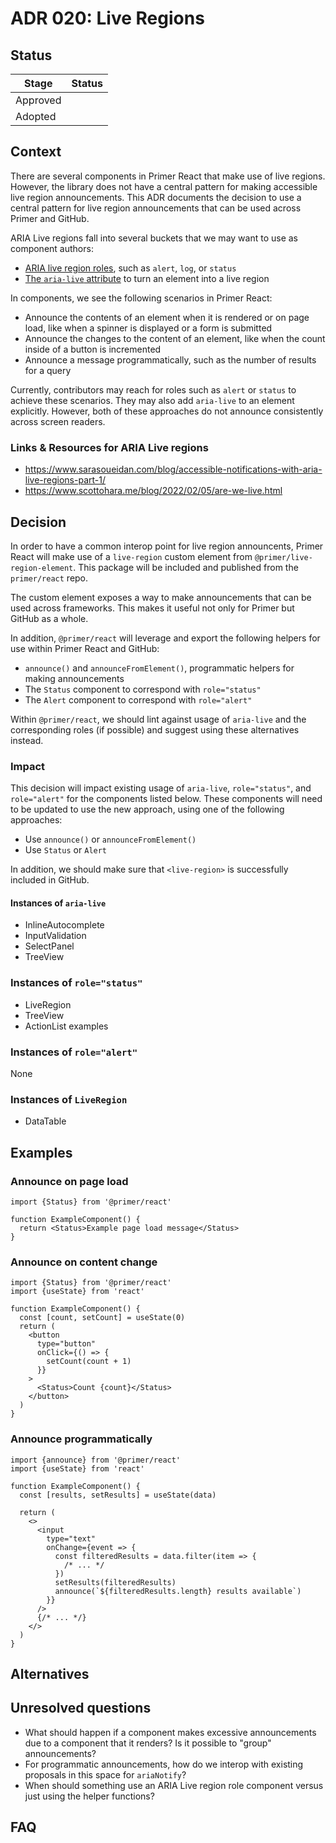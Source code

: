 # ADR 020: Live Regions

## Status

| Stage    | Status      |
| -------- | ----------- |
| Approved | <!-- ✅ --> |
| Adopted  | <!-- 🚧 --> |

## Context

There are several components in Primer React that make use of live regions.
However, the library does not have a central pattern for making accessible live
region announcements. This ADR documents the decision to use a central pattern
for live region announcements that can be used across Primer and GitHub.

ARIA Live regions fall into several buckets that we may want to use as component
authors:

- [ARIA live region roles](https://www.w3.org/TR/wai-aria-1.2/#live_region_roles), such as `alert`, `log`, or `status`
- [The `aria-live` attribute](https://www.w3.org/TR/wai-aria-1.2/#aria-live) to turn an element into a live region

In components, we see the following scenarios in Primer React:

- Announce the contents of an element when it is rendered or on page load, like when a spinner is displayed or a form is submitted
- Announce the changes to the content of an element, like when the count inside of a
  button is incremented
- Announce a message programmatically, such as the number of results for a query

Currently, contributors may reach for roles such as `alert` or `status` to
achieve these scenarios. They may also add `aria-live` to an element explicitly.
However, both of these approaches do not announce consistently across screen
readers.

### Links & Resources for ARIA Live regions

- https://www.sarasoueidan.com/blog/accessible-notifications-with-aria-live-regions-part-1/
- https://www.scottohara.me/blog/2022/02/05/are-we-live.html

## Decision

In order to have a common interop point for live region announcents, Primer React will
make use of a `live-region` custom element from `@primer/live-region-element`.
This package will be included and published from the `primer/react` repo.

The custom element exposes a way to make announcements that can be used
across frameworks. This makes it useful not only for Primer but GitHub as a
whole.

In addition, `@primer/react` will leverage and export the following helpers for
use within Primer React and GitHub:

- `announce()` and `announceFromElement()`, programmatic helpers for making
  announcements
- The `Status` component to correspond with `role="status"`
- The `Alert` component to correspond with `role="alert"`

Within `@primer/react`, we should lint against usage of `aria-live` and the
corresponding roles (if possible) and suggest using these alternatives instead.

### Impact

This decision will impact existing usage of `aria-live`, `role="status"`, and
`role="alert"` for the components listed below. These components will need to be
updated to use the new approach, using one of the following approaches:

- Use `announce()` or `announceFromElement()`
- Use `Status` or `Alert`

In addition, we should make sure that `<live-region>` is successfully included
in GitHub.

#### Instances of `aria-live`

- InlineAutocomplete
- InputValidation
- SelectPanel
- TreeView

### Instances of `role="status"`

- LiveRegion
- TreeView
- ActionList examples

### Instances of `role="alert"`

None

### Instances of `LiveRegion`

- DataTable

## Examples

### Announce on page load

```tsx
import {Status} from '@primer/react'

function ExampleComponent() {
  return <Status>Example page load message</Status>
}
```

### Announce on content change

```tsx
import {Status} from '@primer/react'
import {useState} from 'react'

function ExampleComponent() {
  const [count, setCount] = useState(0)
  return (
    <button
      type="button"
      onClick={() => {
        setCount(count + 1)
      }}
    >
      <Status>Count {count}</Status>
    </button>
  )
}
```

### Announce programmatically

```tsx
import {announce} from '@primer/react'
import {useState} from 'react'

function ExampleComponent() {
  const [results, setResults] = useState(data)

  return (
    <>
      <input
        type="text"
        onChange={event => {
          const filteredResults = data.filter(item => {
            /* ... */
          })
          setResults(filteredResults)
          announce(`${filteredResults.length} results available`)
        }}
      />
      {/* ... */}
    </>
  )
}
```

## Alternatives

## Unresolved questions

- What should happen if a component makes excessive announcements due to a
  component that it renders? Is it possible to "group" announcements?
- For programmatic announcements, how do we interop with existing proposals in
  this space for `ariaNotify`?
- When should something use an ARIA Live region role component versus just using
  the helper functions?

## FAQ
